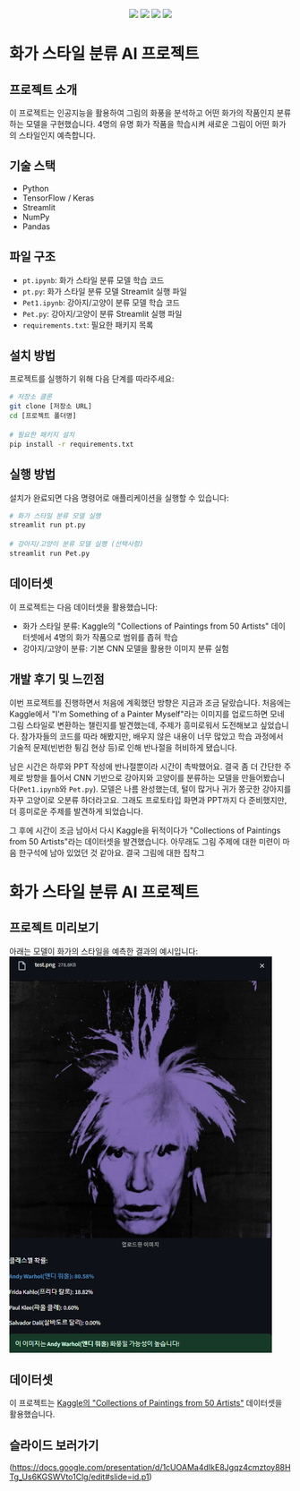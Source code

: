 <p align="center">
  <img src="https://img.shields.io/badge/python-3776AB?style=for-the-badge&logo=python&logoColor=white" />
  <img src="https://img.shields.io/badge/github-181717?style=for-the-badge&logo=github&logoColor=white" />
  <img src="https://img.shields.io/badge/streamlit-FF4B4B?style=for-the-badge&logo=streamlit&logoColor=white" />
  <img src="https://img.shields.io/badge/tensorflow-FF6F00?style=for-the-badge&logo=tensorflow&logoColor=white" />
</p>

# 화가 스타일 분류 AI 프로젝트

## 프로젝트 소개
이 프로젝트는 인공지능을 활용하여 그림의 화풍을 분석하고 어떤 화가의 작품인지 분류하는 모델을 구현했습니다. 4명의 유명 화가 작품을 학습시켜 새로운 그림이 어떤 화가의 스타일인지 예측합니다.

## 기술 스택
- Python
- TensorFlow / Keras
- Streamlit
- NumPy
- Pandas

## 파일 구조
- `pt.ipynb`: 화가 스타일 분류 모델 학습 코드
- `pt.py`: 화가 스타일 분류 모델 Streamlit 실행 파일
- `Pet1.ipynb`: 강아지/고양이 분류 모델 학습 코드
- `Pet.py`: 강아지/고양이 분류 Streamlit 실행 파일
- `requirements.txt`: 필요한 패키지 목록

## 설치 방법
프로젝트를 실행하기 위해 다음 단계를 따라주세요:

```bash
# 저장소 클론
git clone [저장소 URL]
cd [프로젝트 폴더명]

# 필요한 패키지 설치
pip install -r requirements.txt
```

## 실행 방법
설치가 완료되면 다음 명령어로 애플리케이션을 실행할 수 있습니다:

```bash
# 화가 스타일 분류 모델 실행
streamlit run pt.py

# 강아지/고양이 분류 모델 실행 (선택사항)
streamlit run Pet.py
```

## 데이터셋
이 프로젝트는 다음 데이터셋을 활용했습니다:
- 화가 스타일 분류: Kaggle의 "Collections of Paintings from 50 Artists" 데이터셋에서 4명의 화가 작품으로 범위를 좁혀 학습
- 강아지/고양이 분류: 기본 CNN 모델을 활용한 이미지 분류 실험

## 개발 후기 및 느낀점

이번 프로젝트를 진행하면서 처음에 계획했던 방향은 지금과 조금 달랐습니다. 처음에는 Kaggle에서 "I'm Something of a Painter Myself"라는 이미지를 업로드하면 모네 그림 스타일로 변환하는 챌린지를 발견했는데, 주제가 흥미로워서 도전해보고 싶었습니다. 참가자들의 코드를 따라 해봤지만, 배우지 않은 내용이 너무 많았고 학습 과정에서 기술적 문제(빈번한 튕김 현상 등)로 인해 반나절을 허비하게 됐습니다.

남은 시간은 하루와 PPT 작성에 반나절뿐이라 시간이 촉박했어요. 결국 좀 더 간단한 주제로 방향을 틀어서 CNN 기반으로 강아지와 고양이를 분류하는 모델을 만들어봤습니다(`Pet1.ipynb`와 `Pet.py`). 모델은 나름 완성했는데, 털이 많거나 귀가 쫑긋한 강아지를 자꾸 고양이로 오분류 하더라고요. 그래도 프로토타입 화면과 PPT까지 다 준비했지만, 더 흥미로운 주제를 발견하게 되었습니다.

그 후에 시간이 조금 남아서 다시 Kaggle을 뒤적이다가 "Collections of Paintings from 50 Artists"라는 데이터셋을 발견했습니다. 아무래도 그림 주제에 대한 미련이 마음 한구석에 남아 있었던 것 같아요. 결국 그림에 대한 집착그


# 화가 스타일 분류 AI 프로젝트

## 프로젝트 미리보기
아래는 모델이 화가의 스타일을 예측한 결과의 예시입니다:
![예측 결과](./result.png "화가 스타일 예측 결과")


## 데이터셋
이 프로젝트는 [Kaggle의 "Collections of Paintings from 50 Artists"]([https://www.kaggle.com/datasets/your-dataset-link](https://www.kaggle.com/datasets/ikarus777/best-artworks-of-all-time/data)) 데이터셋을 활용했습니다.


## 슬라이드 보러가기
(https://docs.google.com/presentation/d/1cUOAMa4dIkE8Jgqz4cmztoy88HTg_Us6KGSWVto1Clg/edit#slide=id.p1)
